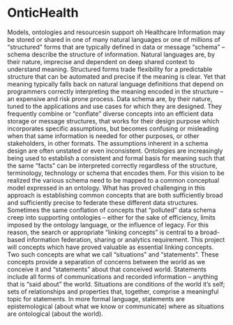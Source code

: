 # OnticHealth
Models, ontologies and resourcesin support oh Healthcare
Information may be stored or shared in one of many natural languages or one of millions of “structured” forms that are typically defined in data or message “schema” – schema describe the structure of information. Natural languages are, by their nature, imprecise and dependent on deep shared context to understand meaning. Structured forms trade flexibility for a predictable structure that can be automated and precise if the meaning is clear. Yet that meaning typically falls back on natural language definitions that depend on programmers correctly interpreting the meaning encoded in the structure – an expensive and risk prone process.
Data schema are, by their nature, tuned to the applications and use cases for which they are designed. They frequently combine or “conflate” diverse concepts into an efficient data storage or message structures, that works for their design purpose which incorporates specific assumptions, but becomes confusing or misleading when that same information is needed for other purposes, or other stakeholders, in other formats. The assumptions inherent in a schema design are often unstated or even inconsistent.
Ontologies are increasingly being used to establish a consistent and formal basis for meaning such that the same “facts” can be interpreted correctly regardless of the structure, terminology, technology or schema that encodes them. For this vision to be realized the various schema need to be mapped to a common conceptual model expressed in an ontology.
What has proved challenging in this approach is establishing common concepts that are both sufficiently broad and sufficiently precise to federate these different data structures.  Sometimes the same conflation of concepts that “polluted” data schema creep into supporting ontologies – either for the sake of efficiency, limits imposed by the ontology language, or the influence of legacy. For this reason, the search or appropriate “linking concepts” is central to a broad-based information federation, sharing or analytics requirement.
This project will concepts which have proved valuable as essential linking concepts. Two such concepts are what we call “situations” and “statements”. These concepts provide a separation of concerns between the world as we conceive it and “statements” about that conceived world. Statements include all forms of communications and recorded information – anything that is “said about” the world. Situations are conditions of the world it’s self; sets of relationships and properties that, together, comprise a meaningful topic for statements. In more formal language, statements are epistemological (about what we know or communicate) where as situations are ontological (about the world).
